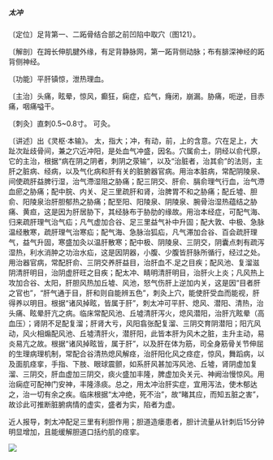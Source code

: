 ##### 太冲

〔定位〕足背第一、二跖骨结合部之前凹陷中取穴（图121）。

〔解剖〕在𧿹长伸肌腱外缘，有足背静脉网，第一跖背侧动脉；布有腓深神经的跖背侧神经。

〔功能〕平肝镇惊，泄热理血。

〔主治〕头痛，眩晕，惊风，癫狂，痫症，疝气，癃闭，崩漏。胁痛，呃逆，目赤痛，咽痛嗌干。

〔刺灸〕直刺0.5~0.8寸。 可灸。

〔讲述〕出《灵枢·本输》。 太，指大；冲，有动，前，上的含意。穴在足上，大趾次趾歧骨间，兼之穴近冲阳，是处血气冲盛，因名。穴属俞土，阴经以俞代原，它的主治，根据“病在阴之阴者，刺阴之荥输”，以及“治脏者，治其俞”的法则，主肝之脏病、经病，以及气化病和肝有关的脏腑器官病。用治本脏病，常配阴陵泉、间使疏肝益脾行湿，治气滯湿阻之胁痛；配三阴交、肝俞、膈俞理气行血，治气滯血瘀之胁痛；配中脘、内关、足三里疏肝和肾，治脾胃不和之胁痛；配丘墟、胆俞、阳陵泉治肝胆郁热之胁痛；配至阳、阳陵泉、阴陵泉、腕骨治湿热蕴结之胁痛、黄疸，这是因为肝居胁下，其经脉布于胁肋的缘故。用治本经症，可配气海、归来疏肝理气治气疝；凡气虚加合谷、足三里益气补中升固；配大敦、中极、急脉温经散寒，疏肝理气治寒疝；配气海、急脉治狐疝，凡气滞加合谷、百会疏肝理气，益气升固，寒盛加灸以温肝散寒；配中极、阴陵泉、三阴交，阴囊点刺有疏泻湿热，利水消肿之功治水疝，这是因阴器，小腹、少腹皆肝脉所循行，经过之处。用治器官病，常配肝俞、三阴交养肝益目，治肝血不.足之目疾；配风池、复溜滋阴清肝明目，治阴虚肝旺之目疾；配太冲、睛明清肝明目，治肝火上炎；凡风热上攻加合谷、太阳，肝胆风热加丘墟、风池，怒气伤肝上逆加内关，这是因“目者肝之官也”，“肝气通于目，肝和则自能辨五色”，刺灸上穴，能使肝受血而能视，肝得养以明目。根据“诸风掉眩，皆属于肝”，刺太冲可平肝、熄风、潜阳、清热，治头痛、眩晕肝亢之病。临床常配风池、丘墟清肝泻火，熄风潜阳，治肝亢眩晕（高血压）；肾阴不足配复溜；肝肾大亏，风阳翕张配复溜、三阴交育阴潜阳；阳亢风动，风火相煽配风池、丘墟清肝火，潜肝阳，此皆本肝为风木之脏，主升主动，易炎易亢之故。根据“诸风掉眩皆，属于肝”，以及肝在体为筋，司全身筋骨关节伸屈的生理病理机制，常配合谷清热熄风解痉，治肝阳化风之痉症，惊风，舞蹈病，以及面肌痉挛，手指、下肢、眼球震颤，如系肝风甚加泻风池、丘墟，肾阴虚加复溜、三阴交，肝血虚加三阴交，痰火盛加丰隆，脾虚加灸关元、神阙治慢惊风。用治痫症可配神门安神，丰隆涤痰。总之，用太冲治肝实症，宜用泻法，使木郁达之，治一切有余之疾。临床根据“太冲绝，死不治”，故“睹其应，而知五脏之害”，故诊此可推断脏腑病情的虚实，盛者为实，陷者为虚。

近人报导，刺太冲配足三里有利胆作用；胆道造瘘患者，胆计流量从针刺后15分钟明显增加，且能缓解胆道口括约肌的痉挛。

![](img/图121.jpg)
